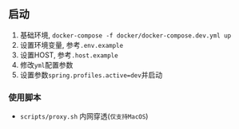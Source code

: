 ## 启动
1. 基础环境, `docker-compose -f docker/docker-compose.dev.yml up`
2. 设置环境变量, 参考`.env.example`
3. 设置HOST, 参考`.host.example`
4. 修改`yml`配置参数
5. 设置参数`spring.profiles.active=dev`并启动

### 使用脚本
- `scripts/proxy.sh` 内网穿透(`仅支持MacOS`)
